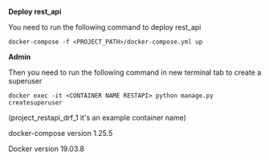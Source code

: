 **Deploy rest_api**

You need to run the following command to deploy rest_api

`docker-compose -f <PROJECT_PATH>/docker-compose.yml up`

**Admin**

Then you need to run the following command in new terminal tab to create a superuser
 
`docker exec -it <CONTAINER NAME RESTAPI> python manage.py createsuperuser`

(project_restapi_drf_1 it's an  example container name)


docker-compose version 1.25.5

Docker version 19.03.8

